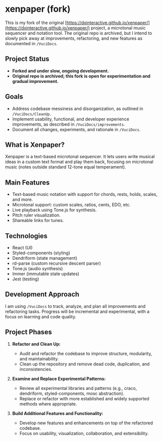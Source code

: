 # xenpaper (fork)

This is my fork of the original [https://dxinteractive.github.io/xenpaper/](https://dxinteractive.github.io/xenpaper/) project, a microtonal music sequencer and notation tool. The original repo is archived, but I intend to slowly pick away at improvements, refactoring, and new features as documented in `/VuciDocs`.

## Project Status

- **Forked and under slow, ongoing development.**
- **Original repo is archived; this fork is open for experimentation and gradual improvement.**

## Goals

- Address codebase messiness and disorganization, as outlined in `/VuciDocs/CleanUp`.
- Implement usability, functional, and developer experience improvements, as described in `/VuciDocs/improvements`.
- Document all changes, experiments, and rationale in `/VuciDocs`.

## What is Xenpaper?

Xenpaper is a text-based microtonal sequencer. It lets users write musical ideas in a custom text format and play them back, focusing on microtonal music (notes outside standard 12-tone equal temperament).

## Main Features

- Text-based music notation with support for chords, rests, holds, scales, and more.
- Microtonal support: custom scales, ratios, cents, EDO, etc.
- Live playback using Tone.js for synthesis.
- Pitch ruler visualization.
- Shareable links for tunes.

## Technologies

- React (UI)
- Styled-components (styling)
- Dendriform (state management)
- rd-parse (custom recursive descent parser)
- Tone.js (audio synthesis)
- Immer (immutable state updates)
- Jest (testing)

## Development Approach

I am using `/VuciDocs` to track, analyze, and plan all improvements and refactoring tasks. Progress will be incremental and experimental, with a focus on learning and code quality.

## Project Phases

1. **Refactor and Clean Up:**
   - Audit and refactor the codebase to improve structure, modularity, and maintainability.
   - Clean up the repository and remove dead code, duplication, and inconsistencies.

2. **Examine and Replace Experimental Patterns:**
   - Review all experimental libraries and patterns (e.g., craco, dendriform, styled-components, mosc abstraction).
   - Replace or refactor with more established and widely supported methods where appropriate.

3. **Build Additional Features and Functionality:**
   - Develop new features and enhancements on top of the refactored codebase.
   - Focus on usability, visualization, collaboration, and extensibility.
